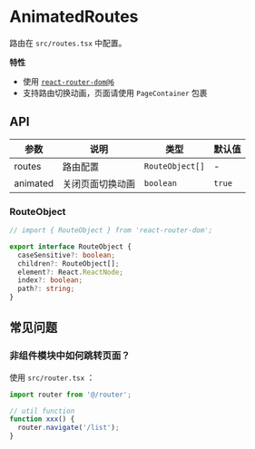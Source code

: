 # AnimatedRoutes

路由在 `src/routes.tsx` 中配置。

**特性**

- 使用 [`react-router-dom@6`](https://reactrouter.com/docs/en/v6/api#api-reference)
- 支持路由切换动画，页面请使用 `PageContainer` 包裹

## API

| 参数     | 说明             | 类型            | 默认值 |
| -------- | ---------------- | --------------- | ------ |
| routes   | 路由配置         | `RouteObject[]` | -      |
| animated | 关闭页面切换动画 | `boolean`       | `true` |

### RouteObject

```typescript
// import { RouteObject } from 'react-router-dom';

export interface RouteObject {
  caseSensitive?: boolean;
  children?: RouteObject[];
  element?: React.ReactNode;
  index?: boolean;
  path?: string;
}
```

## 常见问题

### 非组件模块中如何跳转页面？

使用 `src/router.tsx` ：

```typescript
import router from '@/router';

// util function
function xxx() {
  router.navigate('/list');
}
```
